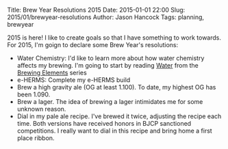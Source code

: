 Title: Brew Year Resolutions 2015
Date: 2015-01-01 22:00
Slug: 2015/01/brewyear-resolutions
Author: Jason Hancock
Tags: planning, brewyear

2015 is here! I like to create goals so that I have something to work towards.
For 2015, I'm goign to declare some Brew Year's resolutions:

* Water Chemistry: I'd like to learn more about how water chemistry affects my
brewing. I'm going to start by reading [Water](http://amzn.to/1xayId0) from the
[Brewing Elements](http://amzn.to/1z1fAgQ) series
* e-HERMS: Complete my e-HERMS build
* Brew a high gravity ale (OG at least 1.100). To date, my highest OG has been
1.090.
* Brew a lager. The idea of brewing a lager intimidates me for some unknown reason.
* Dial in my pale ale recipe. I've brewed it twice, adjusting the recipe each
time. Both versions have received honors in BJCP sanctioned competitions. I
really want to dial in this recipe and bring home a first place ribbon.
